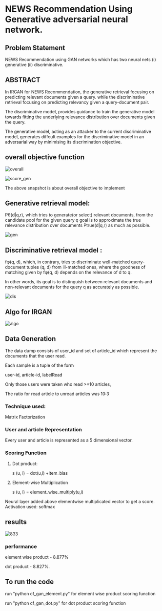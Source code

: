 # NEWS Recommendation Using Generative adversarial neural network.

## Problem Statement
NEWS Recommendation using GAN networks which has two neural nets (i) generative (ii) discriminative.

## ABSTRACT
In IRGAN for NEWS Recommendation, the generative retrieval focusing on predicting relevant documents given a query. while the discriminative retrieval focusing on predicting relevancy given a query-document pair. 

The discriminative model, provides guidance to train the generative model towards fitting the underlying relevance distribution over documents given the query. 

The generative model, acting as an attacker to the current discriminative model, generates diffcult examples for the discriminative model in an adversarial way by minimising its discrimination objective.

## overall objective function 

![overall](https://user-images.githubusercontent.com/8746899/32701426-2cf50f72-c7fb-11e7-8e69-68345c2e7685.png)

![score_gen](https://user-images.githubusercontent.com/8746899/32701591-ac42dda6-c7fe-11e7-9fd5-3fea76571d1c.png)

The above snapshot is about overall objective to implement

## Generative retrieval model:
Pθ(d|q,r), which tries to generate(or select) relevant documents, from the candidate pool for the given query q goal is to approximate the true relevance distribution over documents Ptrue(d|q,r) as much as possible.

![gen](https://user-images.githubusercontent.com/8746899/32701565-2fde2d1a-c7fe-11e7-8b5b-61bb94357287.png)

## Discriminative retrieval model :
fφ(q, d), which, in contrary, tries to discriminate well-matched query-document tuples (q, d) from ill-matched ones, where the goodness of matching given by fφ(q, d) depends on the relevance of d to q.

In other words, its goal is to distinguish between relevant documents and non-relevant documents for the query q as accurately as possible. 

![dis](https://user-images.githubusercontent.com/8746899/32701580-7db49880-c7fe-11e7-82e9-8b3fb8f521f5.png)

## Algo for IRGAN
![algo](https://user-images.githubusercontent.com/8746899/32701603-cf7d353c-c7fe-11e7-9d0f-990c4bee3375.png)

## Data Generation

The data dump consists of user_id and set of article_id which represent the documents that the user read.

Each sample is a tuple of the form

user-id, article-id, labelRead

Only those users were taken who read >=10 articles, 

The ratio for read article to unread articles was 10:3

### Technique used: 

Matrix Factorization

### User and article Representation

Every user and article is represented as a 5 dimensional vector.

### Scoring Function

1) Dot product:

	s (u, i) = dot(u,i) +item_bias


2) Element-wise Multiplication

	s (u, i) = element_wise_multiply(u,i)


Neural layer added above elementwise multiplicated vector to get a score.
Activation used: softmax

## results

![833](https://user-images.githubusercontent.com/8746899/32701756-205adbec-c801-11e7-992e-5c7c968b2d63.png)


### performance

element wise product - 8.877%

dot product - 8.827%.

## To run the code

run "python cf_gan_element.py" for element wise product scoring function

run "python cf_gan_dot.py" for dot product scoring function
